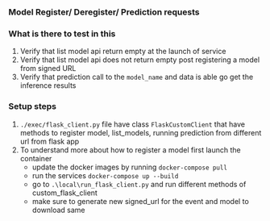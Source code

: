 ### Model Register/ Deregister/ Prediction requests


### What is there to test in this 
1. Verify that list model api return empty at the launch of service 
2. Verify that list model api does not return empty post registering a model from signed URL 
3. Verify that prediction call to the `model_name` and data is able go get the inference results


### Setup steps 
1. `./exec/flask_client.py` file have class `FlaskCustomClient` that have methods
to register model, list_models, running prediction from different url from flask app 
2. To understand more about how to register a model first launch the container
   - update the docker images by running `docker-compose pull`
   - run the services `docker-compose up --build`
   - go to `.\local\run_flask_client.py` and run different methods of custom_flask_client 
   - make sure to generate new signed_url for the event and model to download same